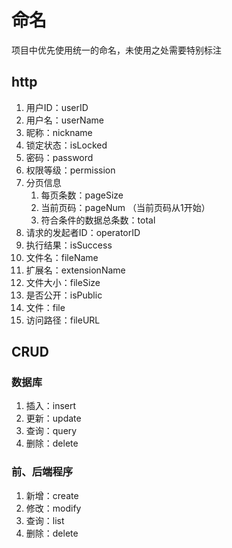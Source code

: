 # 命名

项目中优先使用统一的命名，未使用之处需要特别标注

## http

1. 用户ID：userID
2. 用户名：userName
3. 昵称：nickname
4. 锁定状态：isLocked
5. 密码：password
6. 权限等级：permission
7. 分页信息
    1. 每页条数：pageSize
    2. 当前页码：pageNum （当前页码从1开始）
    3. 符合条件的数据总条数：total
8. 请求的发起者ID：operatorID
9. 执行结果：isSuccess
10. 文件名：fileName
11. 扩展名：extensionName
12. 文件大小：fileSize
13. 是否公开：isPublic
14. 文件：file
15. 访问路径：fileURL

## CRUD

### 数据库

1. 插入：insert
2. 更新：update
3. 查询：query
4. 删除：delete

### 前、后端程序

1. 新增：create
2. 修改：modify
3. 查询：list
4. 删除：delete
